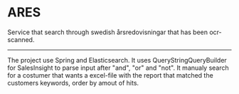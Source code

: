 # ARES
Service that search through swedish årsredovisningar that has been ocr-scanned.

---
The project use Spring and Elasticsearch. It uses QueryStringQueryBuilder for SalesInsight to parse input after "and", "or" and "not". It manualy search for a costumer that wants a excel-file with the report that matched the customers keywords, order by amout of hits.
